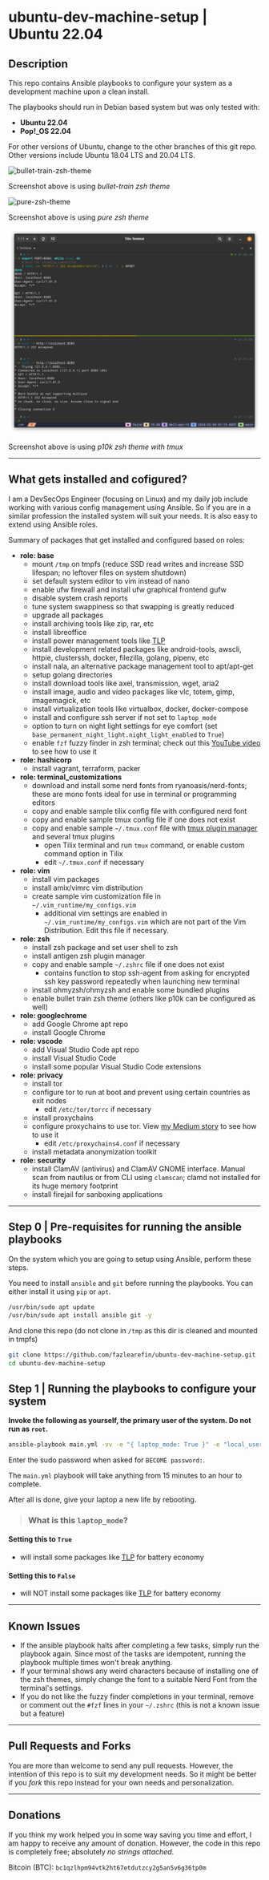 # ubuntu-dev-machine-setup | Ubuntu 22.04

## Description

This repo contains Ansible playbooks to configure your system as a development machine upon a clean install.

The playbooks should run in Debian based system but was only tested with:
- **Ubuntu 22.04**
- **Pop!_OS 22.04**

For other versions of Ubuntu, change to the other branches of this git repo. Other versions include Ubuntu 18.04 LTS and 20.04 LTS.

![bullet-train-zsh-theme](.images/screenshot-bullet-train.png)

Screenshot above is using *bullet-train zsh theme*

![pure-zsh-theme](.images/screenshot-pure.png)

Screenshot above is using *pure zsh theme*

![p10k-zsh-theme-tmux](.images/screenshot-p10k-tmux.png)

Screenshot above is using *p10k zsh theme with tmux*

---

## What gets installed and cofigured?

I am a DevSecOps Engineer (focusing on Linux) and my daily job include working with various config management using Ansible. So if you are in a similar profession the installed system will suit your needs. It is also easy to extend using Ansible roles.

Summary of packages that get installed and configured based on roles:

- **role: base**
  - mount `/tmp` on tmpfs (reduce SSD read writes and increase SSD lifespan; no leftover files on system shutdown)
  - set default system editor to vim instead of nano
  - enable ufw firewall and install ufw graphical frontend gufw
  - disable system crash reports
  - tune system swappiness so that swapping is greatly reduced
  - upgrade all packages
  - install archiving tools like zip, rar, etc
  - install libreoffice
  - install power management tools like [TLP](https://github.com/linrunner/TLP)
  - install development related packages like android-tools, awscli, httpie, clusterssh, docker, filezilla, golang, pipenv, etc
  - install nala, an alternative package management tool to apt/apt-get
  - setup golang directories
  - install download tools like axel, transmission, wget, aria2
  - install image, audio and video packages like vlc, totem, gimp, imagemagick, etc
  - install virtualization tools like virtualbox, docker, docker-compose
  - install and configure ssh server if not set to `laptop_mode`
  - option to turn on night light settings for eye comfort (set `base_permanent_night_light.night_light_enabled` to `True`)
  - enable `fzf` fuzzy finder in zsh terminal; check out this [YouTube video](https://www.youtube.com/watch?v=1a5NiMhqAR0) to see how to use it
- **role: hashicorp**
  - install vagrant, terraform, packer
- **role: terminal_customizations**
  - download and install some nerd fonts from ryanoasis/nerd-fonts; these are mono fonts ideal for use in terminal or programming editors
  - copy and enable sample tilix config file with configured nerd font
  - copy and enable sample tmux config file if one does not exist
  - copy and enable sample `~/.tmux.conf` file with [tmux plugin manager](https://github.com/tmux-plugins/tpm) and several tmux plugins
    - open Tilix terminal and run `tmux` command, or enable custom command option in Tilix
    - edit `~/.tmux.conf` if necessary
- **role: vim**
  - install vim packages
  - install amix/vimrc vim distribution
  - create sample vim customization file in `~/.vim_runtime/my_configs.vim`
    - additional vim settings are enabled in `~/.vim_runtime/my_configs.vim` which are not part of the Vim Distribution. Edit this file if necessary.
- **role: zsh**
  - install zsh package and set user shell to zsh
  - install antigen zsh plugin manager
  - copy and enable sample `~/.zshrc` file if one does not exist
    - contains function to stop ssh-agent from asking for encrypted ssh key password repeatedly when launching new terminal
  - install ohmyzsh/ohmyzsh and enable some bundled plugins
  - enable bullet train zsh theme (others like p10k can be configured as well)
- **role: googlechrome**
  - add Google Chrome apt repo
  - install Google Chrome
- **role: vscode**
  - add Visual Studio Code apt repo
  - install Visual Studio Code
  - install some popular Visual Studio Code extensions
- **role: privacy**
  - install tor
  - configure tor to run at boot and prevent using certain countries as exit nodes
    - edit `/etc/tor/torrc` if necessary
  - install proxychains
  - configure proxychains to use tor. View [my Medium story](https://fazlearefin.medium.com/tunneling-traffic-over-tor-network-using-proxychains-34c77ec32c0f) to see how to use it
    - edit `/etc/proxychains4.conf` if necessary
  - install metadata anonymization toolkit
- **role: security**
  - install ClamAV (antivirus) and ClamAV GNOME interface. Manual scan from nautilus or from CLI using `clamscan`; clamd not installed for its huge memory footprint
  - install firejail for sanboxing applications

---

## Step 0 | Pre-requisites for running the ansible playbooks

On the system which you are going to setup using Ansible, perform these steps.

You need to install `ansible` and `git` before running the playbooks. You can either install it using `pip` or `apt`.

```bash
/usr/bin/sudo apt update
/usr/bin/sudo apt install ansible git -y
```

And clone this repo (do not clone in `/tmp` as this dir is cleaned and mounted in tmpfs)

```bash
git clone https://github.com/fazlearefin/ubuntu-dev-machine-setup.git
cd ubuntu-dev-machine-setup
```

## Step 1 | Running the playbooks to configure your system

**Invoke the following as yourself, the primary user of the system. Do not run as `root`.**

```bash
ansible-playbook main.yml -vv -e "{ laptop_mode: True }" -e "local_username=$(id -un)" -K
```

Enter the sudo password when asked for `BECOME password:`.

The `main.yml` playbook will take anything from 15 minutes to an hour to complete.

After all is done, give your laptop a new life by rebooting.

> ### What is this `laptop_mode`?

#### Setting this to `True`

- will install some packages like [TLP](https://github.com/linrunner/TLP) for battery economy

#### Setting this to `False`

- will NOT install some packages like [TLP](https://github.com/linrunner/TLP) for battery economy

---

## Known Issues

- If the ansible playbook halts after completing a few tasks, simply run the playbook again. Since most of the tasks are idempotent, running the playbook multiple times won't break anything.
- If your terminal shows any weird characters because of installing one of the zsh themes, simply change the font to a suitable Nerd Font from the terminal's settings.
- If you do not like the fuzzy finder completions in your terminal, remove or comment out the `#fzf` lines in your `~/.zshrc` (this is not a known issue but a feature)

---

## Pull Requests and Forks

You are more than welcome to send any pull requests. However, the intention of this repo is to suit my development needs. So it might be better if you *fork* this repo instead for your own needs and personalization.

---

## Donations

If you think my work helped you in some way saving you time and effort, I am happy to receive any amount of donation. However, the code in this repo is completely free; absolutely *no strings attached*.

Bitcoin (BTC): `bc1qzlhpm94vtk2ht67etdutzcy2g5an5v6g36tp0m`
